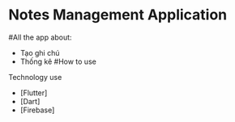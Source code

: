 # Notes Management Application
#All the app about:

- Tạo ghi chú
- Thống kê
  #How to use

Technology use

- [Flutter]
- [Dart]
- [Firebase]
